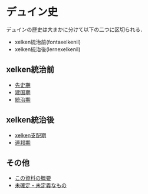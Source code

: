# デュイン史
デュインの歴史は大まかに分けて以下の二つに区切られる．
* xelken統治前(fontaxelkenil)
* xelken統治後(lernexelkenil)

## xelken統治前
* [先史期](./000.md)
* [建国期](./001.md)
* [統治期](./002.md)

## xelken統治後
* [xelken支配期](./003.md)
* [連邦期](./004.md)

## その他
* [この資料の概要](./info.md)
* [未確定・未定義なもの](./undefined.md)
